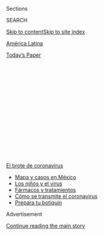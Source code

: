 <div id="app">

<div>

<div>

<div>

<div class="NYTAppHideMasthead css-1q2w90k e1suatyy0">

<div class="section css-ui9rw0 e1suatyy2">

<div class="css-eph4ug er09x8g0">

<div class="css-6n7j50">

</div>

<span class="css-1dv1kvn">Sections</span>

<div class="css-10488qs">

<span class="css-1dv1kvn">SEARCH</span>

</div>

[Skip to content](#site-content)[Skip to site index](#site-index)

</div>

<div id="masthead-section-label" class="css-1wr3we4 eaxe0e00">

[América
Latina](https://www.nytimes.com/es/section/america-latina)

</div>

<div class="css-10698na e1huz5gh0">

</div>

</div>

<div id="masthead-bar-one" class="section hasLinks css-15hmgas e1csuq9d3">

<div class="css-uqyvli e1csuq9d0">

</div>

<div class="css-1uqjmks e1csuq9d1">

</div>

<div class="css-9e9ivx">

[](https://myaccount.nytimes.com/auth/login?response_type=cookie&client_id=vi)

</div>

<div class="css-1bvtpon e1csuq9d2">

[Today’s
Paper](https://www.nytimes.com/section/todayspaper)

</div>

</div>

</div>

</div>

<div data-aria-hidden="false">

<div id="site-content" data-role="main">

<div>

<div class="css-1aor85t" style="opacity:0.000000001;z-index:-1;visibility:hidden">

<div class="css-1hqnpie">

<div class="css-epjblv">

<span class="css-17xtcya">[América
Latina](/es/section/america-latina)</span><span class="css-x15j1o">|</span><span class="css-fwqvlz">Menos
sexo, más audiencia: la pandemia reanima a las telenovelas
mexicanas</span>

</div>

<div class="css-k008qs">

<div class="css-1iwv8en">

<span class="css-18z7m18"></span>

<div>

</div>

</div>

<span class="css-1n6z4y">https://nyti.ms/2Xhtz4s</span>

<div class="css-1705lsu">

<div class="css-4xjgmj">

<div class="css-4skfbu" data-role="toolbar" data-aria-label="Social Media Share buttons, Save button, and Comments Panel with current comment count" data-testid="share-tools">

  - 
  - 
  - 
  - 
    
    <div class="css-6n7j50">
    
    </div>

  - 
  - 

</div>

</div>

</div>

</div>

</div>

</div>

<div id="NYT_TOP_BANNER_REGION" class="css-13pd83m">

<div>

<div id="styln-prism-menu-1594831588949" class="section interactive-content interactive-size-medium css-1edisqu">

<div class="css-17ih8de interactive-body">

<div id="scroll-container" class="css-1gj85ro">

[<span class="styln-title-wrap"><span class="css-1pje3qr">El brote
de</span><span class="css-1pje3qr">
coronavirus</span></span>](https://www.nytimes.com/es/spotlight/coronavirus?action=click&pgtype=Article&state=default&region=TOP_BANNER&context=storylines_menu)

  - [Mapa y casos en
    México](https://www.nytimes.com/es/interactive/2020/espanol/america-latina/coronavirus-en-mexico.html?action=click&pgtype=Article&state=default&region=TOP_BANNER&context=storylines_menu)
  - [Los niños y el
    virus](https://www.nytimes.com/es/2020/07/31/espanol/ciencia-y-tecnologia/ninos-contagio-coronavirus.html?action=click&pgtype=Article&state=default&region=TOP_BANNER&context=storylines_menu)
  - [Fármacos y
    tratamientos](https://www.nytimes.com/es/interactive/2020/science/coronavirus-tratamientos-curas.html?action=click&pgtype=Article&state=default&region=TOP_BANNER&context=storylines_menu)
  - [Cómo se transmite el
    coronavirus](https://www.nytimes.com/es/2020/07/06/espanol/ciencia-y-tecnologia/coronavirus-transmision-aire.html?action=click&pgtype=Article&state=default&region=TOP_BANNER&context=storylines_menu)
  - [Prepara tu
    botiquín](https://www.nytimes.com/es/2020/07/14/espanol/estilos-de-vida/botiquin-medicina-coronavirus.html?action=click&pgtype=Article&state=default&region=TOP_BANNER&context=storylines_menu)

</div>

</div>

</div>

</div>

</div>

<div id="top-wrapper" class="css-1sy8kpn">

<div id="top-slug" class="css-l9onyx">

Advertisement

</div>

[Continue reading the main
story](#after-top)

<div class="ad top-wrapper" style="text-align:center;height:100%;display:block;min-height:250px">

<div id="top" class="place-ad" data-position="top" data-size-key="top">

</div>

</div>

<div id="after-top">

</div>

</div>

<div>

<div id="sponsor-wrapper" class="css-1hyfx7x">

<div id="sponsor-slug" class="css-19vbshk">

Supported by

</div>

[Continue reading the main
story](#after-sponsor)

<div id="sponsor" class="ad sponsor-wrapper" style="text-align:center;height:100%;display:block">

</div>

<div id="after-sponsor">

</div>

</div>

<div class="css-186x18t">

</div>

<div class="css-1vkm6nb ehdk2mb0">

# Menos sexo, más audiencia: la pandemia reanima a las telenovelas mexicanas

</div>

Desdeñados por ser muy anticuados para competir con las series
transmitidas por internet, los melodramas televisivos recuperan a un
público ansioso que busca entretenimiento familiar y reconfortante en
tiempos de incertidumbre.

<div class="css-79elbk" data-testid="photoviewer-wrapper">

<div class="css-z3e15g" data-testid="photoviewer-wrapper-hidden">

</div>

<div class="css-1a48zt4 ehw59r15" data-testid="photoviewer-children">

![<span class="css-16f3y1r e13ogyst0" data-aria-hidden="true">En México,
Televisa ha seguido rodando telenovelas durante la
pandemia</span><span class="css-cnj6d5 e1z0qqy90" itemprop="copyrightHolder"><span class="css-1ly73wi e1tej78p0">Credit...</span><span><span>Meghan
Dhaliwal para The New York
Times</span></span></span>](https://static01.nyt.com/images/2020/07/23/world/00mexico-melodrama-ES-00/merlin_173965713_f45fb63a-5152-433a-b9e9-4cfa786e4780-articleLarge.jpg?quality=75&auto=webp&disable=upscale)

</div>

</div>

<div class="css-18e8msd">

<div class="css-vp77d3 epjyd6m0">

<div class="css-hus3qt ey68jwv0" data-aria-hidden="true">

[![Natalie
Kitroeff](https://static01.nyt.com/images/2019/03/01/multimedia/author-natalie-kitroeff/author-natalie-kitroeff-thumbLarge.png
"Natalie Kitroeff")](https://www.nytimes.com/by/natalie-kitroeff)

</div>

<div class="css-1baulvz">

Por [<span class="css-1baulvz last-byline" itemprop="name">Natalie
Kitroeff</span>](https://www.nytimes.com/by/natalie-kitroeff)

</div>

</div>

  - 2 de agosto de
    2020

  - 
    
    <div class="css-4xjgmj">
    
    <div class="css-d8bdto" data-role="toolbar" data-aria-label="Social Media Share buttons, Save button, and Comments Panel with current comment count" data-testid="share-tools">
    
      - 
      - 
      - 
      - 
        
        <div class="css-6n7j50">
        
        </div>
    
      - 
      - 
    
    </div>
    
    </div>

</div>

<div class="css-mdjrty">

[Read in
English](https://www.nytimes.com/2020/08/02/world/americas/mexico-tv-virus-telenovela.html "Read in English")

</div>

</div>

<div class="section meteredContent css-1r7ky0e" name="articleBody" itemprop="articleBody">

<div class="css-1fanzo5 StoryBodyCompanionColumn">

<div class="css-53u6y8">

[Regístrate para recibir nuestro
boletín](https://www.nytimes.com/newsletters/el-times) con lo mejor de
The New York Times.

-----

CIUDAD DE MÉXICO — El romance de México con el melodrama había
terminado.

Después de décadas de reinado supremo en los horarios de máxima
audiencia, las icónicas telenovelas del país perdían espectadores. Los
ejecutivos de la industria las declararon obsoletas, demasiado cursis y
simplistas para competir con programas más complejos y de mayor
presupuesto.

Ahora, gracias a la pandemia, la telenovela arrasa de nuevo.

Confinados en sus hogares, millones de mexicanos han dedicado sus noches
a los melodramas tradicionales y otros clásicos kitsch, y han encontrado
en los rostros familiares y en la garantía de los finales felices un
bálsamo para las ansiedades surgidas de una crisis de salud [que ha
dejado al menos 43.000
muertos](https://www.nytimes.com/es/interactive/2020/espanol/america-latina/coronavirus-en-mexico.html)
y millones de
[desempleados](https://www.nytimes.com/es/2020/06/08/espanol/america-latina/mexico-amlo-deuda-coronavirus.html).

“No hay miedo ni horror ni miseria”, dijo Enrique Millán, de 75 años,
sobre las telenovelas que se adueñaron de toda su atención después de
que la pandemia colocó al fútbol en pausa. “Puedo imaginar lo que va a
pasar al final de cada episodio. No hay estrés”.

</div>

</div>

<div class="css-79elbk" data-testid="photoviewer-wrapper">

<div class="css-z3e15g" data-testid="photoviewer-wrapper-hidden">

</div>

<div class="css-1a48zt4 ehw59r15" data-testid="photoviewer-children">

![<span class="css-16f3y1r e13ogyst0" data-aria-hidden="true">Después de
que se canceló la temporada de futbol Enrique Millán ha empezado a ver
las telenovelas
nocturnas.</span><span class="css-cnj6d5 e1z0qqy90" itemprop="copyrightHolder"><span class="css-1ly73wi e1tej78p0">Credit...</span><span>Meghan
Dhaliwal para The New York
Times</span></span>](https://static01.nyt.com/images/2020/07/28/world/00mexico-melodrama-ES-01/merlin_174535812_5c6ee301-bd88-4ec0-b4dc-48a5b3416a9a-articleLarge.jpg?quality=75&auto=webp&disable=upscale)

</div>

</div>

<div class="css-1fanzo5 StoryBodyCompanionColumn">

<div class="css-53u6y8">

Los índices de audiencia para estos programas se han disparado en los
últimos meses, reviviendo un género que moldeó a generaciones y se
convirtió en una de las exportaciones culturales más importantes del
país.

</div>

</div>

<div class="css-1fanzo5 StoryBodyCompanionColumn">

<div class="css-53u6y8">

El inicio de una recesión económica mundial ha hecho que este tipo de
programas sean más atractivos por definición. Las telenovelas se emiten
por señal abierta, lo que las hace más accesibles para la familia
mexicana promedio que Netflix o los canales de cable premium.

Pero su atractivo también emana de un estilo particular de narración sin
complicaciones que alivia el aburrimiento de la vida en cuarentena al
tiempo que calma los temores y brinda la intimidad emocional que las
interacciones diarias han perdido con el virus.

“Prendo la televisión, el tiempo pasa y no sientes que no estás haciendo
nada”, dijo Minerva Becerril, quien ve telenovelas y otros melodramas
todas las noches con su madre de 90 años en su casa en las afueras de
Ciudad de México. “Es un rato de calma y ves escenas de amor, algo que
me gusta porque soy romántica”.

Durante la pandemia, Becerril comenzaba sus tardes con *Te doy la vida*,
una telenovela que presenta un triángulo amoroso, y luego pasa a *La
rosa de Guadalupe*, un drama con matices religiosos. A veces ve
*Destilando amor*, pero no le gusta *Rubí*, una nueva versión de la
telenovela de 2004 basada en una historieta de finales de los años 60.
“La versión de la revista era mejor”, dijo.

</div>

</div>

<div class="css-1fanzo5 StoryBodyCompanionColumn">

<div class="css-53u6y8">

El resurgimiento de los melodramas en México ha sido una bendición para
Televisa, el otrora monopolio mediático que en años recientes se ha
visto afectado por los servicios de transmisión en continuo y otros
competidores.

</div>

</div>

<div class="css-79elbk" data-testid="photoviewer-wrapper">

<div class="css-z3e15g" data-testid="photoviewer-wrapper-hidden">

</div>

<div class="css-1a48zt4 ehw59r15" data-testid="photoviewer-children">

<div class="css-1xdhyk6 erfvjey0">

<span class="css-1ly73wi e1tej78p0">Image</span>

<div class="css-zjzyr8">

<div data-testid="lazyimage-container" style="height:257.77777777777777px">

</div>

</div>

</div>

<span class="css-16f3y1r e13ogyst0" data-aria-hidden="true">Imágenes de
las estrellas de Televisa en la pared de  las oficinas de la producción.
Una línea amarilla ayuda a recordar el distanciamiento
social. </span><span class="css-cnj6d5 e1z0qqy90" itemprop="copyrightHolder"><span class="css-1ly73wi e1tej78p0">Credit...</span><span>Meghan
Dhaliwal para The New York Times</span></span>

</div>

</div>

<div class="css-1fanzo5 StoryBodyCompanionColumn">

<div class="css-53u6y8">

Durante el segundo trimestre de este año, 6,6 millones de personas
vieron cada noche el canal insignia de Televisa durante el horario
estelar, cuando se transmiten las telenovelas y otros melodramas.
Durante el mismo período en 2019, según la cadena, fueron cinco
millones. Los índices de audiencia para el canal aumentaron dos veces
más que la audiencia general de televisión en México de mayo a junio.

Según los índices de audiencia de Nielsen, Televisa estima que más de
diez millones de personas vieron el final de *Te doy la vida*, que se
emitió a principios de este mes, con lo que se convirtió en el episodio
de telenovela más visto de la cadena desde 2016.

</div>

</div>

<div>

</div>

<div class="css-1fanzo5 StoryBodyCompanionColumn">

<div class="css-53u6y8">

“De repente, los índices de audiencia subieron”, dijo Isaac Lee,
exejecutivo de Televisa y Univisión. “Nadie sabe si es un momento, un
coletazo, una tendencia o si la telenovela ha vuelto”.

Cuando Lee se convirtió en director de contenidos de Televisa en 2017,
la cadena estaba en crisis. Desde hacía décadas, los ingresos de los
mexicanos habían ido en aumento y el acceso a internet se extendía por
todo el país, lo que alejó a la gente de los clásicos melodramas que
fueron el pan de cada día de Televisa durante medio siglo.

</div>

</div>

<div class="css-1fanzo5 StoryBodyCompanionColumn">

<div class="css-53u6y8">

Los ejecutivos de la industria querían más acción, más violencia y
mayores presupuestos, ingredientes que parecían explicar el éxito de los
dramas sobre narcotraficantes en Telemundo y series como *Narcos* en
Netflix.

Lee comenzó a mirar sin parar toda esa programación y pronto se dio
cuenta de lo que debería haber sido obvio: él no era el público
objetivo. Y tampoco lo eran los otros ejecutivos de la compañía que
habían tomado decisiones sobre los programas.

“Decidí no mirar el contenido”, dijo, “porque sabía que lo
arruinaría”.

</div>

</div>

<div class="css-79elbk" data-testid="photoviewer-wrapper">

<div class="css-z3e15g" data-testid="photoviewer-wrapper-hidden">

</div>

<div class="css-1a48zt4 ehw59r15" data-testid="photoviewer-children">

<div class="css-1xdhyk6 erfvjey0">

<span class="css-1ly73wi e1tej78p0">Image</span>

<div class="css-zjzyr8">

<div data-testid="lazyimage-container" style="height:257.77777777777777px">

</div>

</div>

</div>

<span class="css-16f3y1r e13ogyst0" data-aria-hidden="true">Minerva
Becerril, izquierda, ve telenovelas con su madre Gorgonia Becerril
Rocha, porque ofrecen “un rato de
calma”</span><span class="css-cnj6d5 e1z0qqy90" itemprop="copyrightHolder"><span class="css-1ly73wi e1tej78p0">Credit...</span><span>Meghan
Dhaliwal para The New York Times</span></span>

</div>

</div>

<div class="css-1fanzo5 StoryBodyCompanionColumn">

<div class="css-53u6y8">

Después de muchas conversaciones con los espectadores, quedó claro que
el melodrama solo necesitaba un cambio de imagen, dijo. Televisa comenzó
a modernizar sus telenovelas, atenuando las bofetadas y los barítonos
operísticos en favor de personajes que hablaban en voz normal sobre
problemas reales.

Su apuesta fue *La rosa de Guadalupe*, un drama de Televisa que tenía
una década y había sido subestimado durante mucho tiempo por los propios
ejecutivos de la cadena.

*La rosa de Guadalupe* no es una telenovela con personajes y conflictos
establecidos, pero es el pináculo del melodrama. Cada episodio de una
hora cuenta una historia independiente que siempre sigue el mismo arco:
alguien enfrenta un problema y reza para pedir la ayuda de la Virgen de
Guadalupe. Aparece una rosa blanca, un viento santo sopla sobre sus
rostros y pronto sus problemas han terminado.

Lo que el programa tenía que le faltaba a las telenovelas de la cadena
era actualidad cultural. Los temas que aborda *La rosa de Guadalupe* a
menudo se inspiran en los titulares, como el episodio dedicado a una
familia separada por la deportación de Estados Unidos, o aquel sobre los
adolescentes que consumían alcohol [vertiéndolo sobre sus globos
oculares](https://www.ncbi.nlm.nih.gov/pmc/articles/PMC4009175/), una
broma peligrosa que circulaba en las redes sociales.

</div>

</div>

<div class="css-1fanzo5 StoryBodyCompanionColumn">

<div class="css-53u6y8">

El drama también ha atraído a una sorprendente cantidad de seguidores
entre los jóvenes mexicanos, aunque muchos juran que, a diferencia de
sus abuelas, lo sintonizan de forma irónica, para burlarse de sus tramas
exageradas. Tik Tok, Twitter y YouTube están llenos de memes y videos
que ridiculizan el programa.

</div>

</div>

<div class="css-79elbk" data-testid="photoviewer-wrapper">

<div class="css-z3e15g" data-testid="photoviewer-wrapper-hidden">

</div>

<div class="css-1a48zt4 ehw59r15" data-testid="photoviewer-children">

<div class="css-1xdhyk6 erfvjey0">

<span class="css-1ly73wi e1tej78p0">Image</span>

<div class="css-zjzyr8">

<div data-testid="lazyimage-container" style="height:290px">

</div>

</div>

</div>

<span class="css-16f3y1r e13ogyst0" data-aria-hidden="true">Una escena
de “La rosa de Guadalupe” en la que un personaje lucha por reunirse con
su familia después de que lo deportan de Estados
Unidos. </span><span class="css-cnj6d5 e1z0qqy90" itemprop="copyrightHolder"><span class="css-1ly73wi e1tej78p0">Credit...</span><span>Televisa</span></span>

</div>

</div>

<div class="css-1fanzo5 StoryBodyCompanionColumn">

<div class="css-53u6y8">

“Lo consideramos como absurdo”, dijo Héctor Ortega, de 22 años, creador
de la cuenta de Twitter ‘Out of Context Rosa’, donde publica videos
breves de los momentos más exagerados de la teleserie. “Si ni siquiera
veo el programa. Vi como todos los memes y el impacto que tiene sobre
generaciones como la mía, que no son precisamente su *target market*”.

Por supuesto, muchos de los que lo critican resultan ser espectadores
leales del programa. *La rosa de Guadalupe* ha visto un gran crecimiento
en su audiencia más joven en los últimos meses, especialmente entre los
televidentes masculinos de 13 a 31 años, cuyas cifras han aumentado en
aproximadamente un 40 por ciento en comparación con el año pasado.

No está claro, ni siquiera para los ejecutivos de Televisa, si el éxito
puede seguir después de una pandemia que ha eliminado las muestras
físicas de afecto de ese deporte de contacto que es una telenovela.

“No hay besos, no hay abrazos, no hay apapachos y escenas de cama”, dijo
Miguel Ángel Herros, productor ejecutivo de *La rosa de Guadalupe.*

Cualquier contacto es “manos solamente y las charlas normalmente máximo
esta distancia”, dijo, y señaló los casi tres metros entre su escritorio
y su asistente.

</div>

</div>

<div class="css-1fanzo5 StoryBodyCompanionColumn">

<div class="css-53u6y8">

Herros, de 80 años, ahora filma en períodos más cortos, en locaciones
que permiten mantener un amplio espacio para su equipo. A los actores se
les toma la temperatura cuando llegan al plató y ensayan con cubrebocas
y protectores faciales. Y la cadena ya tuvo que enviar a cuarentena a
una actriz, de la telenovela *Te doy la vida*, después de que dio
positivo por
coronavirus.

</div>

</div>

<div class="css-79elbk" data-testid="photoviewer-wrapper">

<div class="css-z3e15g" data-testid="photoviewer-wrapper-hidden">

</div>

<div class="css-1a48zt4 ehw59r15" data-testid="photoviewer-children">

<div class="css-1xdhyk6 erfvjey0">

<span class="css-1ly73wi e1tej78p0">Image</span>

<div class="css-zjzyr8">

<div data-testid="lazyimage-container" style="height:257.77777777777777px">

</div>

</div>

</div>

<span class="css-16f3y1r e13ogyst0" data-aria-hidden="true">Miguel Ángel
Herros, productor ejecutivo de “La rosa de
Guadalupe”.</span><span class="css-cnj6d5 e1z0qqy90" itemprop="copyrightHolder"><span class="css-1ly73wi e1tej78p0">Credit...</span><span>Meghan
Dhaliwal para The New York Times</span></span>

</div>

</div>

<div class="css-1fanzo5 StoryBodyCompanionColumn">

<div class="css-53u6y8">

Pero Herros no ve a la epidemia como una amenaza. *La rosa de Guadalupe*
dejó de filmar solo brevemente durante la pandemia, por orden del
gobierno de la ciudad, pero rápidamente reanudó actividades.

“Yo vengo todos los días a la oficina”, dijo Herros, sentado en una
oficina adornada con iconografía religiosa en medio de la amplia sede de
Televisa en San Ángel, justo al sur del centro de Ciudad de México. “No
hemos parado desde el mes de marzo”.

Por el momento, al menos,Televisa tiene algunas ventajas sobre los
servicios de transmisión en continuo en México. La cadena tiene
contratos a largo plazo con actores y equipos que pueden mantenerse en
entornos estrictamente controlados para contener la propagación del
virus.

Y cuando se trata de ofrecer alimentos reconfortantes a una audiencia
angustiada, el melodrama anticuado de toda la vida no tiene rival.

“A diferencia de Netflix, le damos certeza a la gente”, dijo Carlos
Mercado, creador del programa y su guionista principal. “Con *La rosa de
Guadalupe* tú tienes la certeza de lo que vas a ver, incluso para
burlarse”.

</div>

</div>

<div>

</div>

<div class="css-1fanzo5 StoryBodyCompanionColumn">

<div class="css-53u6y8">

-----

</div>

</div>

</div>

<div>

</div>

<div>

</div>

<div>

</div>

<div>

<div id="bottom-wrapper" class="css-1ede5it">

<div id="bottom-slug" class="css-l9onyx">

Advertisement

</div>

[Continue reading the main
story](#after-bottom)

<div id="bottom" class="ad bottom-wrapper" style="text-align:center;height:100%;display:block;min-height:90px">

</div>

<div id="after-bottom">

</div>

</div>

</div>

</div>

</div>

## Site Index

<div>

</div>

## Site Information Navigation

  - [© <span>2020</span> <span>The New York Times
    Company</span>](https://help.nytimes.com/hc/en-us/articles/115014792127-Copyright-notice)

<!-- end list -->

  - [NYTCo](https://www.nytco.com/)
  - [Contact
    Us](https://help.nytimes.com/hc/en-us/articles/115015385887-Contact-Us)
  - [Work with us](https://www.nytco.com/careers/)
  - [Advertise](https://nytmediakit.com/)
  - [T Brand Studio](http://www.tbrandstudio.com/)
  - [Your Ad
    Choices](https://www.nytimes.com/privacy/cookie-policy#how-do-i-manage-trackers)
  - [Privacy](https://www.nytimes.com/privacy)
  - [Terms of
    Service](https://help.nytimes.com/hc/en-us/articles/115014893428-Terms-of-service)
  - [Terms of
    Sale](https://help.nytimes.com/hc/en-us/articles/115014893968-Terms-of-sale)
  - [Site
    Map](https://spiderbites.nytimes.com)
  - [Help](https://help.nytimes.com/hc/en-us)
  - [Subscriptions](https://www.nytimes.com/subscription?campaignId=37WXW)

</div>

</div>

</div>

</div>
